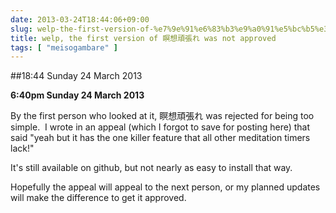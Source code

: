 ```yaml
---
date: 2013-03-24T18:44:06+09:00
slug: welp-the-first-version-of-%e7%9e%91%e6%83%b3%e9%a0%91%e5%bc%b5%e3%82%8c-was-not-approved
title: welp, the first version of 瞑想頑張れ was not approved
tags: [ "meisogambare" ]
---
```


##18:44 Sunday 24 March 2013

**6:40pm Sunday 24 March 2013**

By the first person who looked at it, 瞑想頑張れ was rejected for being too simple.  I wrote in an appeal (which I forgot to save for posting here) that said "yeah but it has the one killer feature that all other meditation timers lack!"

It's still available on github, but not nearly as easy to install that way.

Hopefully the appeal will appeal to the next person, or my planned updates will make the difference to get it approved.


